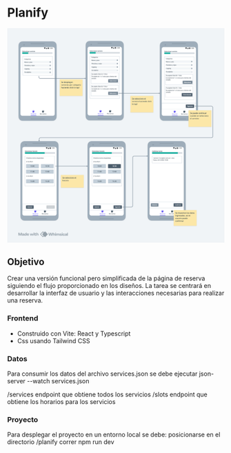 # Planify
![imagen](wireflow.png)

## **Objetivo**

Crear una versión funcional pero simplificada de la página de reserva siguiendo el flujo proporcionado en los diseños. La tarea se centrará en desarrollar la interfaz de usuario y las interacciones necesarias para realizar una reserva.

### **Frontend**

- Construido con Vite: React y Typescript
- Css usando Tailwind CSS

### **Datos**
Para consumir los datos del archivo services.json se debe ejecutar
json-server --watch services.json

/services endpoint que obtiene todos los servicios
/slots endpoint que obtiene los horarios para los servicios

### **Proyecto**
Para desplegar el proyecto en un entorno local se debe:
    posicionarse en el directorio /planify
    correr npm run dev